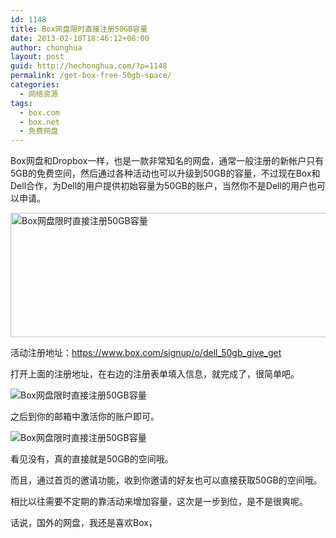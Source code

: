 ```yaml
---
id: 1148
title: Box网盘限时直接注册50GB容量
date: 2013-02-10T18:46:12+08:00
author: chonghua
layout: post
guid: http://hechonghua.com/?p=1148
permalink: /get-box-free-50gb-space/
categories:
  - 网络资源
tags:
  - box.com
  - box.net
  - 免费网盘
---
```

Box网盘和Dropbox一样，也是一款非常知名的网盘，通常一般注册的新帐户只有5GB的免费空间，然后通过各种活动也可以升级到50GB的容量，不过现在Box和Dell合作，为Dell的用户提供初始容量为50GB的账户，当然你不是Dell的用户也可以申请。

<!--more-->

<img style="float: none; margin-left: auto; display: block; margin-right: auto" src="http://chonghua-1251666171.cos.ap-shanghai.myqcloud.com/box50g2_zps169ec6e9.png" width="520" height="199" alt="Box网盘限时直接注册50GB容量" /> 

活动注册地址：<a title="https://www.box.com/signup/o/dell_50gb_give_get" href="https://www.box.com/signup/o/dell_50gb_give_get" target="_blank">https://www.box.com/signup/o/dell_50gb_give_get</a>

打开上面的注册地址，在右边的注册表单填入信息，就完成了，很简单吧。

<img style="float: none; margin-left: auto; display: block; margin-right: auto" src="http://chonghua-1251666171.cos.ap-shanghai.myqcloud.com/box50g3_zpsd248855c.png" alt="Box网盘限时直接注册50GB容量" /> 

之后到你的邮箱中激活你的账户即可。

<img style="float: none; margin-left: auto; display: block; margin-right: auto" src="http://chonghua-1251666171.cos.ap-shanghai.myqcloud.com/box50g_zpsc9740ab4.png" alt="Box网盘限时直接注册50GB容量" /> 

看见没有，真的直接就是50GB的空间哦。

而且，通过首页的邀请功能，收到你邀请的好友也可以直接获取50GB的空间哦。

相比以往需要不定期的靠活动来增加容量，这次是一步到位，是不是很爽呢。

话说，国外的网盘，我还是喜欢Box，